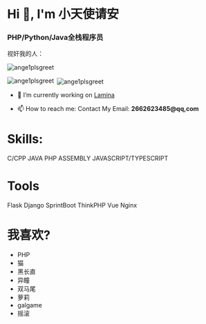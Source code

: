 <h1 align="left">Hi 👋, I'm 小天使请安</h1>
<h3 align="left">PHP/Python/Java全栈程序员</h3>

视奸我的人：
<p align="left"> <img src="https://komarev.com/ghpvc/?username=ange1plsgreet&label=Profile%20views&color=0e75b6&style=flat" alt="ange1plsgreet" /> </p>

<p><img align="left" src="https://github-readme-stats.vercel.app/api/top-langs?username=ange1plsgreet&show_icons=true&locale=en&layout=compact" alt="ange1plsgreet" /></p>
<p>&nbsp;<img align="center" src="https://github-readme-stats.vercel.app/api?username=ange1plsgreet&show_icons=true&locale=en" alt="ange1plsgreet" /></p>

- 🔭 I’m currently working on [Lamina](https://bgithub.xyz/ziyang-bai/Lamina)

- 📫 How to reach me: Contact My Email: **2662623485@qq,com**

# Skills:
C/CPP
JAVA
PHP
ASSEMBLY
JAVASCRIPT/TYPESCRIPT

# Tools
Flask
Django
SprintBoot
ThinkPHP
Vue
Nginx

# 我喜欢?
- PHP
- 猫
- 黑长直
- 异瞳
- 双马尾
- 萝莉
- galgame
- 摇滚

